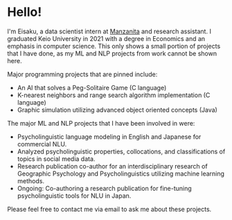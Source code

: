 # Hello!
I'm Eisaku, a data scientist intern at [Manzanita](https://www.mnzt.io/en/) and research assistant. I graduated Keio University in 2021 with a degree in Economics and an emphasis in computer science.
This only shows a small portion of projects that I have done, as my ML and NLP projects from work cannot be shown here. 

Major programming projects that are pinned include:
* An AI that solves a Peg-Solitaire Game (C language)
* K-nearest neighbors and range search algorithm implementation (C language)
* Graphic simulation utilizing advanced object oriented concepts (Java)

The major ML and NLP projects that I have been involved in were:
* Psycholinguistic language modeling in English and Japanese for commercial NLU.
* Analyzed psycholinguistic properties, collocations, and classifications of topics in social media data.
* Research publication co-author for an interdisciplinary research of Geographic Psychology and Psycholinguistics utilizing machine learning methods. 
* Ongoing: Co-authoring a research publication for fine-tuning psycholinguistic tools for NLU in Japan.

Please feel free to contact me via email to ask me about these projects. 
